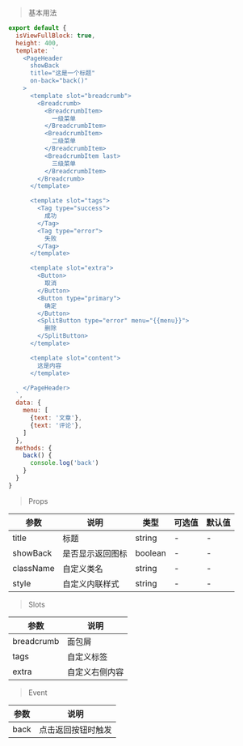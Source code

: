 > 基本用法

```js
export default {
  isViewFullBlock: true,
  height: 400,
  template: `
    <PageHeader
      showBack
      title="这是一个标题"
      on-back="back()"
    >
      <template slot="breadcrumb">
        <Breadcrumb>
          <BreadcrumbItem>
            一级菜单
          </BreadcrumbItem>
          <BreadcrumbItem>
            二级菜单
          </BreadcrumbItem>
          <BreadcrumbItem last>
            三级菜单
          </BreadcrumbItem>
        </Breadcrumb>
      </template>

      <template slot="tags">
        <Tag type="success">
          成功
        </Tag>
        <Tag type="error">
          失败
        </Tag>
      </template>

      <template slot="extra">
        <Button>
          取消
        </Button>
        <Button type="primary">
          确定
        </Button>
        <SplitButton type="error" menu="{{menu}}">
          删除
        </SplitButton>
      </template>

      <template slot="content">
        这是内容
      </template>

    </PageHeader>
  `,
  data: {
    menu: [
      {text: '文章'},
      {text: '评论'},
    ]
  },
  methods: {
    back() {
      console.log('back')
    }
  }
}
```

> Props

参数 | 说明 | 类型 | 可选值 | 默认值
---|---|---|---|---
title | 标题 | string | - | -
showBack | 是否显示返回图标 | boolean | - | -
className | 自定义类名 | string | - | -
style | 自定义内联样式 | string | - | -

> Slots

参数 | 说明
---|---
breadcrumb | 面包屑
tags | 自定义标签
extra | 自定义右侧内容

> Event

参数 | 说明
---|---
back | 点击返回按钮时触发